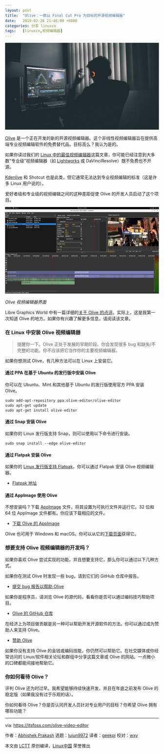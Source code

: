 ```yaml
---
layout: post
title:	"Olive：一款以 Final Cut Pro 为目标的开源视频编辑器"
date:	2019-02-28 21:46:00 +0800 
categories:	分享 linuxcn 
tags:	[linuxcn,视频编辑器]
---
```



![](/Asserts/Images/album/201902/28/214627yrxlchozeffsyzpf.jpg)


[Olive](https://www.olivevideoeditor.org/) 是一个正在开发的新的开源视频编辑器。这个非线性视频编辑器旨在提供高端专业视频编辑软件的免费替代品。目标高么？我认为是的。


如果你读过我们的 [Linux 中的最佳视频编辑器](https://itsfoss.com/best-video-editing-software-linux/)这篇文章，你可能已经注意到大多数“专业级”视频编辑器（如 [Lightworks](https://www.lwks.com/) 或 DaVinciResolve）既不免费也不开源。


[Kdenlive](https://kdenlive.org/en/) 和 Shotcut 也是此类，但它通常无法达到专业视频编辑的标准（这是许多 Linux 用户说的）。


爱好者级和专业级的视频编辑之间的这种差距促使 Olive 的开发人员启动了这个项目。


![Olive Video Editor](/Asserts/Images/album/201902/28/214647tuqi416884qu434x.jpg)


*Olive 视频编辑器界面*


Libre Graphics World 中有一篇详细的[关于 Olive 的点评](http://libregraphicsworld.org/blog/entry/introducing-olive-new-non-linear-video-editor)。实际上，这是我第一次知道 Olive 的地方。如果你有兴趣了解更多信息，请阅读该文章。


### 在 Linux 中安装 Olive 视频编辑器



> 
> 提醒你一下。Olive 正处于发展的早期阶段。你会发现很多 bug 和缺失/不完整的功能。你不应该把它当作你的主要视频编辑器。
> 
> 
> 


如果你想测试 Olive，有几种方法可以在 Linux 上安装它。


#### 通过 PPA 在基于 Ubuntu 的发行版中安装 Olive


你可以在 Ubuntu、Mint 和其他基于 Ubuntu 的发行版使用官方 PPA 安装 Olive。



```
sudo add-apt-repository ppa:olive-editor/olive-editor
sudo apt-get update
sudo apt-get install olive-editor
```

#### 通过 Snap 安装 Olive


如果你的 Linux 发行版支持 Snap，则可以使用以下命令进行安装。



```
sudo snap install --edge olive-editor
```

#### 通过 Flatpak 安装 Olive


如果你的 [Linux 发行版支持 Flatpak](https://itsfoss.com/flatpak-guide/)，你可以通过 Flatpak 安装 Olive 视频编辑器。


* [Flatpak 地址](https://flathub.org/apps/details/org.olivevideoeditor.Olive)


#### 通过 AppImage 使用 Olive


不想安装吗？下载 [AppImage](https://itsfoss.com/use-appimage-linux/) 文件，将其设置为可执行文件并运行它。32 位和 64 位 AppImage 文件都有。你应该下载相应的文件。


* [下载 Olive 的 AppImage](https://github.com/olive-editor/olive/releases/tag/continuous)


Olive 也可用于 Windows 和 macOS。你可以从它的[下载页面](https://www.olivevideoeditor.org/download.php)获得它。


### 想要支持 Olive 视频编辑器的开发吗？


如果你喜欢 Olive 尝试实现的功能，并且想要支持它，那么你可以通过以下几种方式。


如果你在测试 Olive 时发现一些 bug，请到它们的 GitHub 仓库中报告。


* [提交 bug 报告以帮助 Olive](https://github.com/olive-editor/olive/issues)


如果你是程序员，请浏览 Olive 的源代码，看看你是否可以通过编码技巧帮助项目。


* [Olive 的 GitHub 仓库](https://github.com/olive-editor/olive)


在经济上为项目做贡献是另一种可以帮助开发开源软件的方法。你可以通过成为赞助人来支持 Olive。


* [赞助 Olive](https://www.patreon.com/olivevideoeditor)


如果你没有支持 Olive 的金钱或编码技能，你仍然可以帮助它。在社交媒体或你经常访问的 Linux/软件相关论坛和群组中分享这篇文章或 Olive 的网站。一点微小的口碑都能间接地帮助它。


### 你如何看待 Olive？


评判 Olive 还为时过早。我希望能够持续快速开发，并且在年底之前发布 Olive 的稳定版（如果我没有过于乐观的话）。


你如何看待 Olive？你是否认同开发人员针对专业用户的目标？你希望 Olive 拥有哪些功能？




---


via: <https://itsfoss.com/olive-video-editor>


作者：[Abhishek Prakash](https://itsfoss.com/author/abhishek/) 选题：[lujun9972](https://github.com/lujun9972) 译者：[geekpi](https://github.com/geekpi) 校对：[wxy](https://github.com/wxy)


本文由 [LCTT](https://github.com/LCTT/TranslateProject) 原创编译，[Linux中国](https://linux.cn/) 荣誉推出
